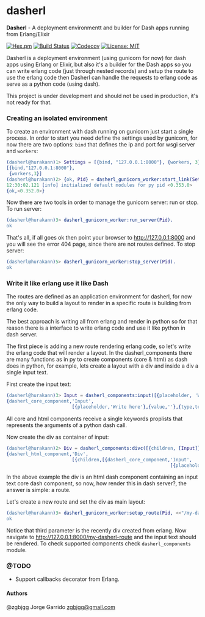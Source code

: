 # dasherl

**Dasherl** - A deployment environmentt and builder for Dash apps running from Erlang/Elixir

[![Hex.pm](https://img.shields.io/hexpm/v/dasherl.svg)](https://hex.pm/packages/dasherl)
[![Build Status](https://travis-ci.org/zgbjgg/dasherl.svg?branch=master)](https://travis-ci.org/zgbjgg/dasherl)
[![Codecov](https://img.shields.io/codecov/c/github/zgbjgg/dasherl.svg)](https://codecov.io/gh/zgbjgg/dasherl)
[![License: MIT](https://img.shields.io/github/license/zgbjgg/dasherl.svg)](https://raw.githubusercontent.com/zgbjgg/dasherl/master/LICENSE)

Dasherl is a deployment environment (using gunicorn for now) for dash apps using Erlang or Elixir, but also it's a builder for the Dash apps so you can write erlang code (just through nested records) and setup the route to use the erlang code then Dasherl can handle the requests to erlang code as serve as a python code (using dash).

This project is under development and should not be used in production, it's not ready for that.

### Creating an isolated environment

To create an environment with dash running on gunicorn just start a single process. In order to start you need define the settings used by gunicorn, for now there are two options: `bind` that defines the ip and port for wsgi server and `workers`:

```erlang
(dasherl@hurakann)1> Settings = [{bind, "127.0.0.1:8000"}, {workers, 3}]
[{bind,"127.0.0.1:8000"},
 {workers,3}]
(dasherl@hurakann)2> {ok, Pid} = dasherl_gunicorn_worker:start_link(Settings).
12:30:02.121 [info] initialized default modules for py pid <0.353.0>
{ok,<0.352.0>}
```

Now there are two tools in order to manage the gunicorn server: run or stop. To run server:

```erlang
(dasherl@hurakann)3> dasherl_gunicorn_worker:run_server(Pid).
ok
```

That's all, if all goes ok then point your browser to http://127.0.0.1:8000 and you will see the error 404 page, since there are not routes defined. To stop server:

```erlang
(dasherl@hurakann)5> dasherl_gunicorn_worker:stop_server(Pid).
ok
```

### Write it like erlang use it like Dash

The routes are defined as an application environment for dasherl, for now the only way to build a layout to render in a specific route is building from erlang code.

The best approach is writing all from erlang and render in python so for that reason there is a interface to write erlang code and use it like python in dash server.

The first piece is adding a new route rendering erlang code, so let's write the erlang code that will render a layout. In the dasherl_components there are many functions as in py to create components (core & html) as dash does in python, for example, lets create a layout with a div and inside a div a single input text.

First create the input text:

```erlang
(dasherl@hurakann)3> Input = dasherl_components:input([{placeholder, 'Write here'}, {value, ''}, {type, 'text'}]).
{dasherl_core_component,'Input',
                        [{placeholder,'Write here'},{value,''},{type,text}]}
```

All core and html components receive a single keywords proplists that represents the arguments of a python dash call.

Now create the div as container of input:

```erlang
(dasherl@hurakann)2> Div = dasherl_components:divc([{children, [Input]}]).
{dasherl_html_component,'Div',
                        [{children,[{dasherl_core_component,'Input',
                                                            [{placeholder,'Write here'},{value,''},{type,text}]}]}]}
```

In the above example the div is an html dash component containing an input text core dash component, so now, how render this in dash server?, the answer is simple: a route.

Let's create a new route and set the div as main layout:

```erlang
(dasherl@hurakann)3> dasherl_gunicorn_worker:setup_route(Pid, <<"/my-dasherl-route">>, Div).
ok
```

Notice that third parameter is the recently div created from erlang. Now navigate to http://127.0.0.1:8000/my-dasherl-route and the input text should be rendered. To check supported components check `dasherl_components` module.

### @TODO

* Support callbacks decorator from Erlang.

#### Authors

@zgbjgg Jorge Garrido <zgbjgg@gmail.com>
